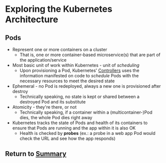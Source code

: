 # Exploring the Kubernetes Architecture

## Pods
- Represent one or more containers on a cluster
    - That is, one or more container-based microservice(s) that are part of the application/service
- Most basic unit of work within Kubernetes - unit of *scheduling*
    - Upon provisioning a Pod, Kubernetes' [Controllers](04APIObjectsControllers.MD) uses the information manifested on code to *schedule* Pods with the necessary resources to meet the desired state
- Ephemeral - no Pod is redeployed, always a new one is provisioned after destroy
    - Technically speaking, no state is kept or shared between a destroyed Pod and its substitute
- Atomicity - they're there, or not
    - Technically speaking, if a container within a (multicontainer-)Pod dies, the whole Pod dies right away
- Kubernetes tracks the state of Pods and health of its containers to ensure that Pods are running and the app within it is also OK
    - Health is checked by **probes** (ex.: a probe in a web app Pod would check the URL and see how the app responds)

## Return to [Summary](01exploringKubernetesArchitecture/README.md)